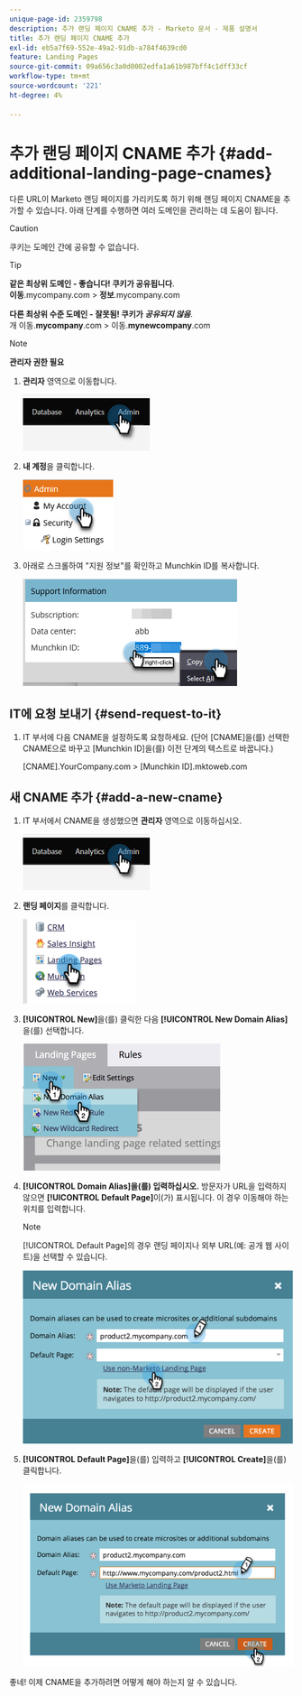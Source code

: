 ```yaml
---
unique-page-id: 2359798
description: 추가 랜딩 페이지 CNAME 추가 - Marketo 문서 - 제품 설명서
title: 추가 랜딩 페이지 CNAME 추가
exl-id: eb5a7f69-552e-49a2-91db-a784f4639cd0
feature: Landing Pages
source-git-commit: 09a656c3a0d0002edfa1a61b987bff4c1dff33cf
workflow-type: tm+mt
source-wordcount: '221'
ht-degree: 4%

---
```


# 추가 랜딩 페이지 CNAME 추가 {#add-additional-landing-page-cnames}

다른 URL이 Marketo 랜딩 페이지를 가리키도록 하기 위해 랜딩 페이지 CNAME을 추가할 수 있습니다. 아래 단계를 수행하면 여러 도메인을 관리하는 데 도움이 됩니다.

>[!CAUTION]
>
>쿠키는 도메인 간에 공유할 수 없습니다.

>[!TIP]
>
>**같은 최상위 도메인 - 좋습니다! 쿠키가 공유됩니다**.<br/> **이동**.mycompany.com > **정보**.mycompany.com
>
>**다른 최상위 수준 도메인 - 잘못됨! 쿠키가 _공유되지 않음_**.<br/>개 이동.**mycompany**.com > 이동.**mynewcompany**.com

>[!NOTE]
>
>**관리자 권한 필요**

1. **관리자** 영역으로 이동합니다.

   ![](assets/add-additional-landing-page-cnames-1.png)

1. **내 계정**&#x200B;을 클릭합니다.

   ![](assets/add-additional-landing-page-cnames-2.png)

1. 아래로 스크롤하여 &quot;지원 정보&quot;를 확인하고 Munchkin ID를 복사합니다.

   ![](assets/add-additional-landing-page-cnames-3.png)

## IT에 요청 보내기 {#send-request-to-it}

1. IT 부서에 다음 CNAME을 설정하도록 요청하세요. (단어 [CNAME]을(를) 선택한 CNAME으로 바꾸고 [Munchkin ID]을(를) 이전 단계의 텍스트로 바꿉니다.)

   [CNAME].YourCompany.com > [Munchkin ID].mktoweb.com

## 새 CNAME 추가 {#add-a-new-cname}

1. IT 부서에서 CNAME을 생성했으면 **관리자** 영역으로 이동하십시오.

   ![](assets/add-additional-landing-page-cnames-4.png)

1. **랜딩 페이지**&#x200B;를 클릭합니다.

   ![](assets/add-additional-landing-page-cnames-5.png)

1. **[!UICONTROL New]**&#x200B;을(를) 클릭한 다음 **[!UICONTROL New Domain Alias]**&#x200B;을(를) 선택합니다.

   ![](assets/add-additional-landing-page-cnames-6.png)

1. **[!UICONTROL Domain Alias]을(를) 입력하십시오.** 방문자가 URL을 입력하지 않으면 **[!UICONTROL Default Page]**&#x200B;이(가) 표시됩니다. 이 경우 이동해야 하는 위치를 입력합니다.

   >[!NOTE]
   >
   >[!UICONTROL Default Page]의 경우 랜딩 페이지나 외부 URL(예: 공개 웹 사이트)을 선택할 수 있습니다.

   ![](assets/add-additional-landing-page-cnames-7.png)

1. **[!UICONTROL Default Page]**&#x200B;을(를) 입력하고 **[!UICONTROL Create]**&#x200B;을(를) 클릭합니다.

   ![](assets/add-additional-landing-page-cnames-8.png)

좋네! 이제 CNAME을 추가하려면 어떻게 해야 하는지 알 수 있습니다.
